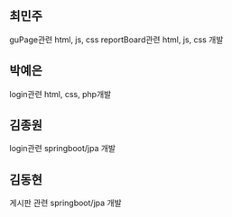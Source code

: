 ## 최민주
guPage관련 html, js, css
reportBoard관련 html, js, css 개발

## 박예은
login관련 html, css, php개발

## 김종원
login관련 springboot/jpa 개발

## 김동현
게시판 관련 springboot/jpa 개발
